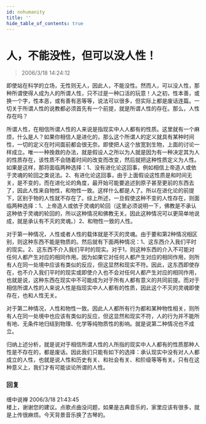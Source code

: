 ```yaml
---
id: nohumanity
title: ''
hide_table_of_contents: true
---
```


# 人，不能没性，但可以没人性！

> 2006/3/18 14:24:12

即使站在科学的立场，无性则无人，因此人，不能没性。然而人，可以没人性，那种所谓使得人成为人的所谓人性，只不过是一种口活的玩意！人之初，性本善，或换一个字，性本恶，或有善有恶等等，说法可以很多，但实际上都是废话连篇。一切关于所谓人性的说教都必须首先有一个前提，就是所谓人性的存在。那么，人性存在吗？

所谓人性，在相信所谓人性的人来说是指现实中人人都有的性质。这里就有一个麻烦，什么是人？如果你相信人是进化的，那么这个所谓人的定义就具有某种时间性，一切的定义在时间面前都会很无奈。即使把人这个放宽到生物，上面的讨论一样成立。唯一一种挽救的办法，就是假设人之所以为人就是因为有一种决定其为人的性质存在，该性质不会随着时间的改变而改变，然后就把这种性质定义为人性。如果是这样，那将面临两种选择：1、没有进化论这回事，例如相信上帝造人或依于灵魂的轮回之类说法。2、有进化论这回事，由于上面假设这性质是和时间无关，是不变的，而在进化论的角度，最开始可能要追述到原子甚至更前的东西去了，因此人性来自物性，和物性一致。这样什么都是人了。所以在进化论的前提下，区别于物的人性就不存在了。综上所述，一旦假使这种不变的人性存在，则面临两种选择：1、上帝造人或依于灵魂的轮回（这里必须说明一下，佛教是不承认这种依于灵魂的轮回的，所以这种情况和佛教无关。因此这种情况可以更简单地说成，就是承认有不灭的灵魂。）2、和物性一致的人性。

对于第一种情况，人性或者人性的载体就是不灭的灵魂。由于要和第2种情况相区别，则这种东西不能是物质的。然后就有下面两种情况：1、这东西介入我们平时的现实。2、这东西不介入我们平时的现实。对于1，则这种东西的介入不可能对任何人都产生对应的相同作用。因为如果它对任何人都产生对应的相同作用，则所有人在同一处境中应该有类似的反应，但这显然和现实不符。因此，这东西即使存在，也不介入我们平时的现实或即使介入也不会对任何人都产生对应的相同作用，也就是说，这种东西在现实中不可能成为对于所有人都有意义的共同前提。而对于相信所谓人性的人来说人性是指现实中人人都有的性质，因此这个不灭的灵魂即使存在，也和人性无关。

对于第二种情况，人性和物性一致。因此人人都所有行为都和某种物性相关，则所有人在同一处境中也应该有类似的反应，但这显然和现实不符，人的行为并不能所有地、无条件地归结到物理、化学等纯物质性的影响。就是说第二种情况也不成立。

归纳上述分析，就是说对于相信所谓人性的人所指的现实中人人都有的性质那种人性是不存在的，都是废话。因此我们只能有如下的选择：承认现实中没有对人人都成立的人性，也就是说人性和历史有关、和社会有关、和阶级等等有关。只有在这种意义上，我们才有可能谈论所谓的人性。

### 回复

<div class='blog-comment'>
<span class='blog-comment-chan'>缠中说禅</span> 2006/3/18 21:43:45<br/>
楼上，谢谢您的建议。点歌点曲没问题，如果是古典音乐的，家里应该有很多，就是上传很麻烦。今天背景音乐换了古琴的。
</div>